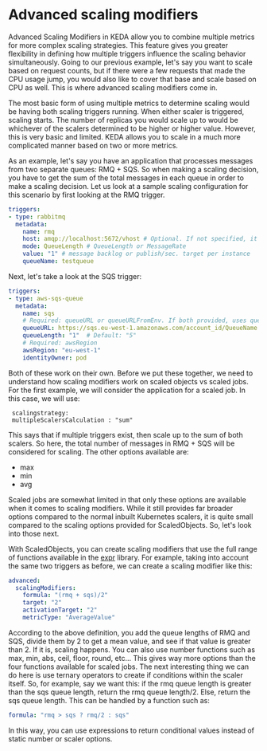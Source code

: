 # Advanced scaling modifiers

Advanced Scaling Modifiers in KEDA allow you to combine multiple metrics for more complex scaling strategies. This feature gives you greater flexibility in defining how multiple triggers influence the scaling behavior simultaneously. Going to our previous example, let's say you want to scale based on request counts, but if there were a few requests that made the CPU usage jump, you would also like to cover that base and scale based on CPU as well. This is where advanced scaling modifiers come in.

The most basic form of using multiple metrics to determine scaling would be having both scaling triggers running. When either scaler is triggered, scaling starts. The number of replicas you would scale up to would be whichever of the scalers determined to be higher or higher value. However, this is very basic and limited. KEDA allows you to scale in a much more complicated manner based on two or more metrics.

As an example, let's say you have an application that processes messages from two separate queues: RMQ + SQS. So when making a scaling decision, you have to get the sum of the total messages in each queue in order to make a scaling decision. Let us look at a sample scaling configuration for this scenario by first looking at the RMQ trigger.

```yaml
triggers:
- type: rabbitmq
  metadata:
    name: rmq
    host: amqp://localhost:5672/vhost # Optional. If not specified, it must be done by using TriggerAuthentication.
    mode: QueueLength # QueueLength or MessageRate
    value: "1" # message backlog or publish/sec. target per instance
    queueName: testqueue
```

Next, let's take a look at the SQS trigger:

```yaml
triggers:
- type: aws-sqs-queue
  metadata:
    name: sqs
    # Required: queueURL or queueURLFromEnv. If both provided, uses queueURL
    queueURL: https://sqs.eu-west-1.amazonaws.com/account_id/QueueName
    queueLength: "1"  # Default: "5"
    # Required: awsRegion
    awsRegion: "eu-west-1"
    identityOwner: pod
```

Both of these work on their own. Before we put these together, we need to understand how scaling modifiers work on scaled objects vs scaled jobs. For the first example, we will consider the application for a scaled job. In this case, we will use:

```
 scalingstrategy:
 multipleScalersCalculation : "sum"
```

This says that if multiple triggers exist, then scale up to the sum of both scalers. So here, the total number of messages in RMQ + SQS will be considered for scaling. The other options available are:

- max
- min
- avg

Scaled jobs are somewhat limited in that only these options are available when it comes to scaling modifiers. While it still provides far broader options compared to the normal inbuilt Kubernetes scalers, it is quite small compared to the scaling options provided for ScaledObjects. So, let's look into those next.

With ScaledObjects, you can create scaling modifiers that use the full range of functions available in the [expr](https://expr-lang.org/docs/language-definition) library. For example, taking into account the same two triggers as before, we can create a scaling modifier like this:

```yaml
advanced:
  scalingModifiers:
    formula: "(rmq + sqs)/2"
    target: "2"
    activationTarget: "2"
    metricType: "AverageValue"
```

According to the above definition, you add the queue lengths of RMQ and SQS, divide them by 2 to get a mean value, and see if that value is greater than 2. If it is, scaling happens. You can also use number functions such as max, min, abs, ceil, floor, round, etc... This gives way more options than the four functions available for scaled jobs. The next interesting thing we can do here is use ternary operators to create if conditions within the scaler itself. So, for example, say we want this: if the rmq queue length is greater than the sqs queue length, return the rmq queue length/2. Else, return the sqs queue length. This can be handled by a function such as:

```yaml
formula: "rmq > sqs ? rmq/2 : sqs"
```

In this way, you can use expressions to return conditional values instead of static number or scaler options.
